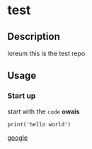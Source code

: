 # test

## Description
loreum this is the test repo

## Usage

### Start up

start with the `code` **owais** 

```
print('hello world')
```
[google](www.google.com)
